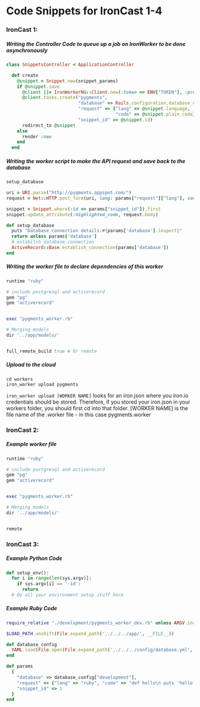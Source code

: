 Code Snippets for IronCast 1-4
==============================

### IronCast 1:

##### Writing the Controller Code to queue up a job on IronWorker to be done asynchronously

```ruby
class SnippetsController < ApplicationController

  def create
    @snippet = Snippet.new(snippet_params)
    if @snippet.save
      @client ||= IronWorkerNG::Client.new(:token => ENV["TOKEN"], :project_id => ENV["PROJECT_ID"])
      @client.tasks.create("pygments",
                           "database" => Rails.configuration.database_configuration[Rails.env], # This sends in database credentials
                           "request" => {"lang" => @snippet.language,
                                         "code" => @snippet.plain_code},
                           "snippet_id" => @snippet.id)
      redirect_to @snippet
    else
      render :new
    end
  end

```

##### Writing the worker script to make the API request and save back to the database

```ruby
setup_database

uri = URI.parse("http://pygments.appspot.com/")
request = Net::HTTP.post_form(uri, lang: params["request"]["lang"], code: params["request"]["code"])

snippet = Snippet.where(:id => params["snippet_id"]).first
snippet.update_attribute(:highlighted_code, request.body)
```

```ruby
def setup_database
  puts "Database connection details:#{params['database'].inspect}"
  return unless params['database']
  # estabilsh database connection
  ActiveRecord::Base.establish_connection(params['database'])
end
```

##### Writing the worker file to declare dependencies of this worker

```ruby
runtime "ruby"

# include postgresql and activerecord
gem "pg"
gem "activerecord"


exec "pygments_worker.rb"

# Merging models
dir '../app/models/'


full_remote_build true # Or remote

```

##### Upload to the cloud
```
cd workers
iron_worker upload pygments
```
```iron_worker upload [WORKER NAME]``` looks for an iron.json where you iron.io credentials should be stored. Therefore, if you stored your iron.json in your workers folder, you should first cd into that folder.
[WORKER NAME] is the file name of the .worker file - in this case pygments.worker


### IronCast 2:

##### Example worker file
```ruby
runtime "ruby"

# include postgresql and activerecord
gem "pg"
gem "activerecord"


exec "pygments_worker.rb"

# Merging models
dir '../app/models/'


remote
```

### IronCast 3:
##### Example Python Code
```python
def setup_env():
  for i in range(len(sys.argv)]:
    if sys.argv[i] == '-id':
      return
  # Do all your environment setup stuff here
```


##### Example Ruby Code

```ruby
require_relative "./development/pygments_worker_dev.rb" unless ARGV.include?("-id")

```

```ruby
$LOAD_PATH.unshift(File.expand_path('../../../app/', __FILE__))

def database_config
  YAML.load(File.open(File.expand_path('../../../config/database.yml', __FILE__)))
end

def params
  {
    "database" => database_config["development"],
    "request" => {"lang" => "ruby", "code" => "def hello\n puts 'hello'\n end"},
    "snippet_id" => 1
  }
end
```
